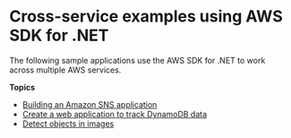 # Cross\-service examples using AWS SDK for \.NET<a name="csharp_code_examples_cross_service"></a>

The following sample applications use the AWS SDK for \.NET to work across multiple AWS services\.

**Topics**
+ [Building an Amazon SNS application](cross_SnsPublishSubscription_csharp_topic.md)
+ [Create a web application to track DynamoDB data](cross_DynamoDBDataTracker_csharp_topic.md)
+ [Detect objects in images](cross_RekognitionPhotoAnalyzer_csharp_topic.md)
